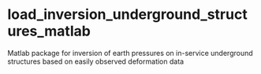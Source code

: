 # load_inversion_underground_structures_matlab
Matlab package for inversion of earth pressures on in-service underground structures based on easily observed deformation data
